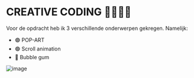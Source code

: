 # CREATIVE CODING 🎨👩🏻‍💻

Voor de opdracht heb ik 3 verschillende onderwerpen gekregen. Namelijk:
* 🟣 POP-ART
* 🟢 Scroll animation
* 🔴 Bubble gum

![image](https://user-images.githubusercontent.com/90447045/214647195-fa5dd6d1-e23b-4f93-8e8b-3ce76ec1b259.png)
